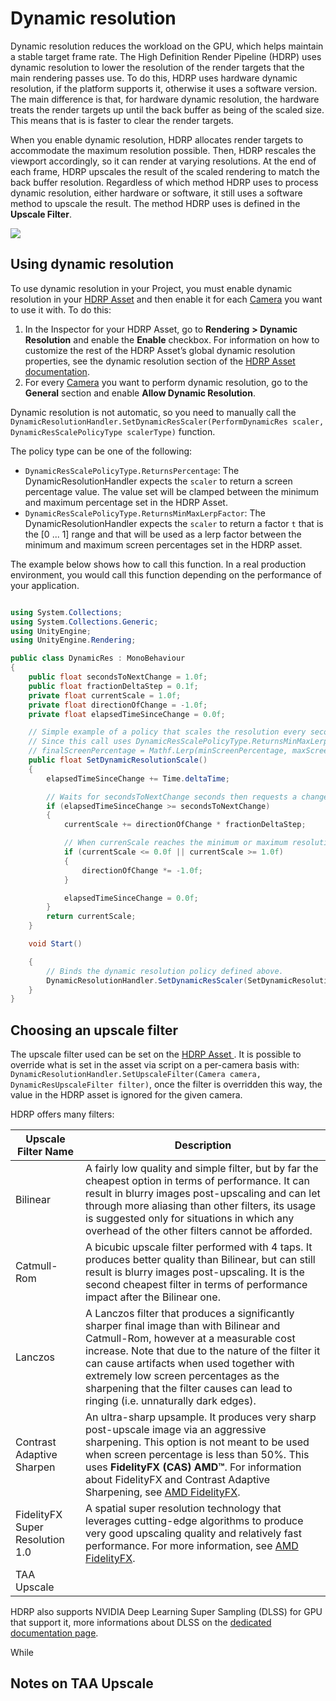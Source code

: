 # Dynamic resolution

Dynamic resolution reduces the workload on the GPU, which helps maintain a stable target frame rate. The High Definition Render Pipeline (HDRP) uses dynamic resolution to lower the resolution of the render targets that the main rendering passes use. To do this, HDRP uses hardware dynamic resolution, if the platform supports it, otherwise it uses a software version. The main difference is that, for hardware dynamic resolution, the hardware treats the render targets up until the back buffer as being of the scaled size. This means that is is faster to clear the render targets.

When you enable dynamic resolution, HDRP allocates render targets to accommodate the maximum resolution possible. Then, HDRP rescales the viewport accordingly, so it can render at varying resolutions. At the end of each frame, HDRP upscales the result of the scaled rendering to match the back buffer resolution. Regardless of which method HDRP uses to process dynamic resolution, either hardware or software, it still uses a software method to upscale the result. The method HDRP uses is defined in the **Upscale Filter**.

![](Images/DynamicResolution1.png)

## Using dynamic resolution

To use dynamic resolution in your Project, you must enable dynamic resolution in your [HDRP Asset](HDRP-Asset.md) and then enable it for each [Camera](HDRP-Camera.md) you want to use it with. To do this:

1. In the Inspector for your HDRP Asset, go to **Rendering** **> Dynamic Resolution** and enable the **Enable** checkbox. For information on how to customize the rest of the HDRP Asset’s global dynamic resolution properties, see the dynamic resolution section of the [HDRP Asset documentation](HDRP-Asset.md#DynamicResolution).
2. For every [Camera](HDRP-Camera.md) you want to perform dynamic resolution, go to the **General** section and enable **Allow Dynamic Resolution**.

Dynamic resolution is not automatic, so you need to manually call the `DynamicResolutionHandler.SetDynamicResScaler(PerformDynamicRes scaler, DynamicResScalePolicyType scalerType)` function.

The policy type can be one of the following:

- `DynamicResScalePolicyType.ReturnsPercentage`:  The DynamicResolutionHandler expects the `scaler` to return a screen percentage value. The value set will be clamped between the minimum and maximum percentage set in the HDRP Asset.
- `DynamicResScalePolicyType.ReturnsMinMaxLerpFactor`:  The DynamicResolutionHandler expects the `scaler` to return a factor `t` that is the [0 ... 1] range and that will be used as a lerp factor between the minimum and maximum screen percentages set in the HDRP asset.

The example below shows how to call this function. In a real production environment, you would call this function depending on the performance of your application.




```c#

using System.Collections;
using System.Collections.Generic;
using UnityEngine;
using UnityEngine.Rendering;

public class DynamicRes : MonoBehaviour
{
    public float secondsToNextChange = 1.0f;
    public float fractionDeltaStep = 0.1f;
    private float currentScale = 1.0f;
    private float directionOfChange = -1.0f;
    private float elapsedTimeSinceChange = 0.0f;

    // Simple example of a policy that scales the resolution every secondsToNextChange seconds.
    // Since this call uses DynamicResScalePolicyType.ReturnsMinMaxLerpFactor, HDRP uses currentScale in the following context:
    // finalScreenPercentage = Mathf.Lerp(minScreenPercentage, maxScreenPercentage, currentScale);
    public float SetDynamicResolutionScale()
    {
        elapsedTimeSinceChange += Time.deltaTime;

        // Waits for secondsToNextChange seconds then requests a change of resolution.
        if (elapsedTimeSinceChange >= secondsToNextChange)
        {
            currentScale += directionOfChange * fractionDeltaStep;

            // When currenScale reaches the minimum or maximum resolution, this switches the direction of resolution change.
            if (currentScale <= 0.0f || currentScale >= 1.0f)
            {
                directionOfChange *= -1.0f;
            }

            elapsedTimeSinceChange = 0.0f;
        }
        return currentScale;
    }

    void Start()

    {
        // Binds the dynamic resolution policy defined above.
        DynamicResolutionHandler.SetDynamicResScaler(SetDynamicResolutionScale, DynamicResScalePolicyType.ReturnsMinMaxLerpFactor);
    }
}
```

## Choosing an upscale filter

The upscale filter used can be set on the [HDRP Asset ](HDRP-Asset.md#DynamicResolution). It is possible to override what is set in the asset via script on a per-camera basis with: `DynamicResolutionHandler.SetUpscaleFilter(Camera camera, DynamicResUpscaleFilter filter)`, once the filter is overridden this way, the value in the HDRP asset is ignored for the given camera.

HDRP offers many filters:

| **Upscale Filter Name**         | Description                                                  |
| ------------------------------- | ------------------------------------------------------------ |
| Bilinear                        | A fairly low quality and simple filter, but by far the cheapest option in terms of performance. It can result in blurry images post-upscaling and can let through more aliasing than other filters, its usage is suggested only for situations in which any overhead of the other filters cannot be afforded. |
| Catmull-Rom                     | A bicubic upscale filter performed with 4 taps. It produces better quality than Bilinear, but can still result is blurry images post-upscaling. It is the second cheapest filter in terms of performance impact after the Bilinear one. |
| Lanczos                         | A Lanczos filter that produces a significantly sharper final image than with Bilinear and Catmull-Rom, however at a measurable cost increase. Note that due to the nature of the filter it can cause artifacts when used together with extremely low screen percentages as the sharpening that the filter causes can lead to ringing (i.e. unnaturally dark edges). |
| Contrast Adaptive Sharpen       | An ultra-sharp upsample. It produces very sharp post-upscale image via an aggressive sharpening. This option is not meant to be used when screen percentage is less than 50%.  This uses **FidelityFX (CAS) AMD™**. For information about FidelityFX and Contrast Adaptive Sharpening, see [AMD FidelityFX](https://www.amd.com/en/technologies/radeon-software-fidelityfx). |
| FidelityFX Super Resolution 1.0 | A spatial super resolution technology that leverages cutting-edge algorithms to produce very good upscaling quality and relatively fast performance. For more information, see [AMD FidelityFX](https://www.amd.com/en/technologies/radeon-software-fidelityfx). |
| TAA Upscale                     |                                                              |

HDRP also supports NVIDIA Deep Learning Super Sampling (DLSS)  for GPU that support it, more informations about DLSS on the [dedicated documentation page](deep-learning-super-sampling-in-hdrp.md).



While



## Notes on TAA Upscale
